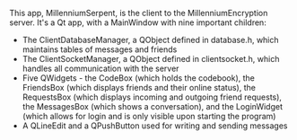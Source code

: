 This app, MillenniumSerpent, is the client to the MillenniumEncryption server.  It's a Qt app, with a MainWindow with nine important children:

* The ClientDatabaseManager, a QObject defined in database.h, which maintains tables of messages and friends
* The ClientSocketManager, a QObject defined in clientsocket.h, which handles all communication with the server
* Five QWidgets - the CodeBox (which holds the codebook), the FriendsBox (which displays friends and their online status), the RequestsBox (which displays incoming and outgoing friend requests), the MessagesBox (which shows a conversation), and the LoginWidget (which allows for login and is only visible upon starting the program)
* A QLineEdit and a QPushButton used for writing and sending messages